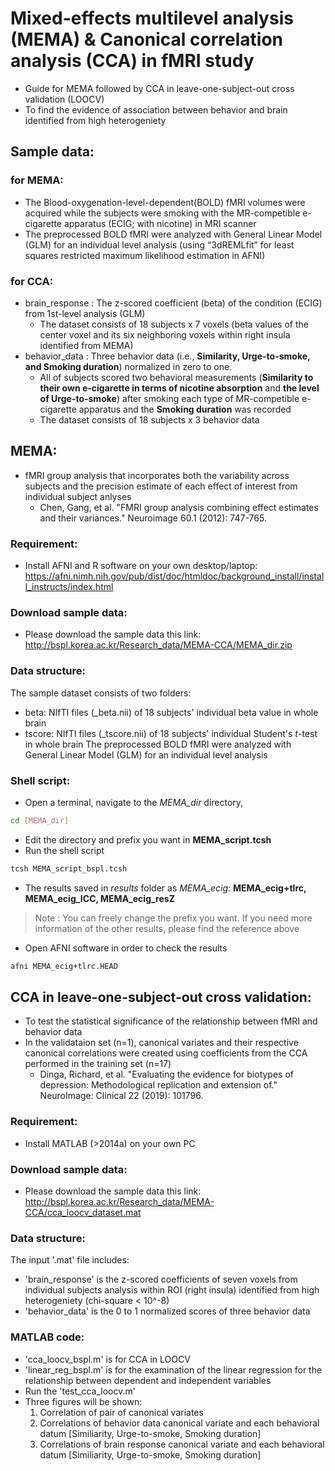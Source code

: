 # Mixed-effects multilevel analysis (MEMA) & Canonical correlation analysis (CCA) in fMRI study
* Guide for MEMA followed by CCA in leave-one-subject-out cross validation (LOOCV)
* To find the evidence of association between behavior and brain identified from high heterogeniety

## Sample data:
### for MEMA:
* The Blood-oxygenation-level-dependent(BOLD) fMRI volumes were acquired while the subjects were smoking with the MR-competible e-cigarette apparatus (ECIG; with nicotine) in MRI scanner  
* The preprocessed BOLD fMRI were analyzed with General Linear Model (GLM) for an individual level analysis (using “3dREMLfit” for least squares restricted maximum likelihood estimation in AFNI)

### for CCA:
* brain_response : The z-scored coefficient (beta) of the condition (ECIG) from 1st-level analysis (GLM) 
  * The dataset consists of 18 subjects x 7 voxels (beta values of the center voxel and its six neighboring voxels within right insula identified from MEMA)
* behavior_data : Three behavior data (i.e., **Similarity, Urge-to-smoke, and Smoking duration**) normalized in zero to one. 
  * All of subjects scored two behavioral measurements (**Similarity to their own e-cigarette in terms of nicotine absorption** and **the level of Urge-to-smoke**) after smoking each type of MR-competible e-cigarette apparatus and the **Smoking duration** was recorded
  * The dataset consists of 18 subjects x 3 behavior data

## MEMA:
* fMRI group analysis that incorporates both the variability across subjects and the precision estimate of each effect of interest from individual subject anlyses
  * Chen, Gang, et al. "FMRI group analysis combining effect estimates and their variances." Neuroimage 60.1 (2012): 747-765.
### Requirement:
* Install AFNI and R software on your own desktop/laptop: https://afni.nimh.nih.gov/pub/dist/doc/htmldoc/background_install/install_instructs/index.html
### Download sample data:
* Please download the sample data this link: http://bspl.korea.ac.kr/Research_data/MEMA-CCA/MEMA_dir.zip
### Data structure:
The sample dataset consists of two folders:
* beta: NIfTI files (_beta.nii) of 18 subjects' individual beta value in whole brain 
* tscore: NIfTI files (_tscore.nii) of 18 subjects' individual Student's *t*-test in whole brain 
The preprocessed BOLD fMRI were analyzed with General Linear Model (GLM) for an individual level analysis 
### Shell script:
* Open a terminal, navigate to the *MEMA_dir* directory, 
```bash
cd [MEMA_dir] 
``` 
* Edit the directory and prefix you want in **MEMA_script.tcsh**
* Run the shell script
```bash
tcsh MEMA_script_bspl.tcsh 
``` 
* The results saved in *results* folder as *MEMA_ecig*: **MEMA_ecig+tlrc, MEMA_ecig_ICC, MEMA_ecig_resZ**
> Note : You can freely change the prefix you want. If you need more information of the other results, please find the reference above
* Open AFNI software in order to check the results
```bash
afni MEMA_ecig+tlrc.HEAD
``` 


## CCA in leave-one-subject-out cross validation:
* To test the statistical significance of the relationship between fMRI and behavior data
* In the validataion set (n=1), canonical variates and their respective canonical correlations were created using coefficients from the CCA performed in the training set (n=17)
  * Dinga, Richard, et al. "Evaluating the evidence for biotypes of depression: Methodological replication and extension of." NeuroImage: Clinical 22 (2019): 101796.
### Requirement:
* Install MATLAB (>2014a) on your own PC
### Download sample data:
* Please download the sample data this link: http://bspl.korea.ac.kr/Research_data/MEMA-CCA/cca_loocv_dataset.mat
### Data structure:
The input '.mat' file includes:
* 'brain_response' is the z-scored coefficients of seven voxels from individual subjects analysis within ROI (right insula) identified from high heterogeniety (chi-square < 10^-8) 
* 'behavior_data' is the 0 to 1 normalized scores of three behavior data 
### MATLAB code:
* 'cca_loocv_bspl.m' is for CCA in LOOCV
* 'linear_reg_bspl.m' is for the examination of the linear regression for the relationship between dependent and independent variables 
* Run the 'test_cca_loocv.m' 
* Three figures will be shown:
  1. Correlation of pair of canonical variates
  2. Correlations of behavior data canonical variate and each behavioral datum [Similiarity, Urge-to-smoke, Smoking duration]
  3. Correlations of brain response canonical variate and each behavioral datum [Similiarity, Urge-to-smoke, Smoking duration]
